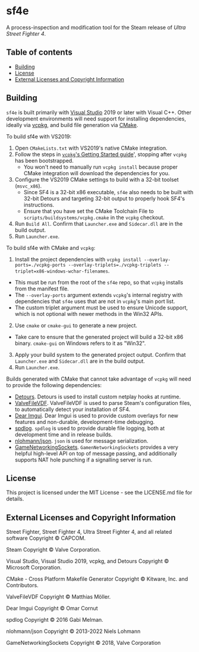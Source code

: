 ﻿# sf4e

A process-inspection and modification tool for the Steam release of _Ultra Street Fighter 4_.

## Table of contents
  * [Building](#building)
  * [License](#license)
  * [External Licenses and Copyright Information](#external-licenses-and-copyright-information)

## Building

`sf4e` is built primarily with [Visual Studio](https://visualstudio.microsoft.com/)
2019 or later with Visual C++. Other development environments will need support for
installing dependencies, ideally via [vcpkg](https://vcpkg.io/en/index.html), and
build file generation via [CMake](https://cmake.org/).

To build sf4e with VS2019:

1. Open `CMakeLists.txt` with VS2019's native CMake integration.
2. Follow the steps in [`vcpkg`'s Getting Started guide](https://vcpkg.io/en/getting-started.html)',
   stopping after `vcpkg` has been bootstrapped.
   * You won't need to manually run `vcpkg install` because proper CMake
     integration will download the dependencies for you.
3. Configure the VS2019 CMake settings to build with a 32-bit toolset
   (`msvc_x86`).
   - Since SF4 is a 32-bit x86 executable, `sf4e` also needs to be built with
     32-bit Detours and targeting 32-bit output to properly hook SF4's
     instructions.
   - Ensure that you have set the CMake Toolchain File to
     `scripts/buildsystems/vcpkg.cmake` in the `vcpkg` checkout.
4. Run `Build All`. Confirm that `Launcher.exe` and `Sidecar.dll` are in
   the build output.
5. Run `Launcher.exe`.

To build sf4e with CMake and `vcpkg`:

1. Install the project dependencies with `vcpkg install --overlay-ports=./vcpkg-ports --overlay-triplets=./vcpkg-triplets --triplet=x86-windows-wchar-filenames`.
  * This must be run from the root of the `sf4e` repo, so that `vcpkg` installs
    from the manifest file.
  * The `--overlay-ports` argument extends `vcpkg`'s internal registry with
    dependencies that `sf4e` uses that are not in `vcpkg`'s main port list.
  * The custom triplet argument must be used to ensure Unicode support, which
    is not optional with newer methods in the Win32 APIs.
2. Use `cmake` or `cmake-gui` to generate a new project.
  * Take care to ensure that the generated project will build a 32-bit x86
    binary. `cmake-gui` on Windows refers to it as "Win32".
3. Apply your build system to the generated project output. Confirm that
   `Launcher.exe` and `Sidecar.dll` are in the build output.
4. Run `Launcher.exe`.

Builds generated with CMake that cannot take advantage of `vcpkg` will need to
provide the following dependencies:

* [Detours](https://github.com/microsoft/Detours). Detours is used to install
  custom netplay hooks at runtime.
* [ValveFileVDF](https://github.com/TinyTinni/ValveFileVDF). ValveFileVDF
  is used to parse Steam's configuration files, to automatically detect
  your installation of SF4.
* [Dear Imgui](https://github.com/ocornut/imgui). Dear Imgui is used to
  provide custom overlays for new features and non-durable,
  development-time debugging.
* [spdlog](https://github.com/gabime/spdlog). `spdlog` is used to provide
  durable file logging, both at development time and in release builds.
* [nlohmann/json](https://github.com/nlohmann/json). `json` is used for
  message serialization.
* [GameNetworkingSockets](https://github.com/ValveSoftware/GameNetworkingSockets/).
  `GamenNetworkingSockets` provides a very helpful high-level API on top
  of message passing, and additionally supports NAT hole punching if
  a signalling server is run.

## License

This project is licensed under the MIT License - see the LICENSE.md file for details.

## External Licenses and Copyright Information

Street Fighter, Street Fighter 4, Ultra Street Fighter 4, and all related software
Copyright © CAPCOM.

Steam
Copyright © Valve Corporation.

Visual Studio, Visual Studio 2019, vcpkg, and Detours
Copyright © Microsoft Corporation.

CMake - Cross Platform Makefile Generator
Copyright © Kitware, Inc. and Contributors.

ValveFileVDF
Copyright © Matthias Möller.

Dear Imgui
Copyright © Omar Cornut

spdlog
Copyright © 2016 Gabi Melman.

nlohmann/json
Copyright © 2013-2022 Niels Lohmann

GameNetworkingSockets
Copyright © 2018, Valve Corporation